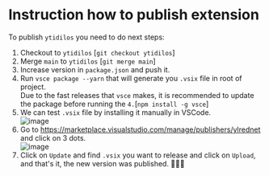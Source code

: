 # Instruction how to publish extension
To publish `ytidilos` you need to do next steps:
1.  Checkout to `ytidilos` [`git checkout ytidilos`]
2.  Merge `main` to `ytidilos` [`git merge main`]
3.  Increase version in `package.json` and push it.
4.  Run `vsce package --yarn` that will generate you `.vsix` file in root of project.\
Due to the fast releases that `vsce` makes, it is recommended to update the package before running the `4.`[`npm install -g vsce`]
5.  We can test `.vsix` file by installing it manually in VSCode.\
![image](https://github.com/Tenderly/vscode-solidity/blob/main/docs/images/publish_extension_step_1.png?raw=true)
6.  Go to https://marketplace.visualstudio.com/manage/publishers/ylrednet and click on 3 dots.\
![image](https://github.com/Tenderly/vscode-solidity/blob/main/docs/images/publish_extension_step_2.png?raw=true)
7.  Click on `Update` and find `.vsix` you want to release and click on `Upload`, and that's it, the new version was published. 🎉🎉🎉
